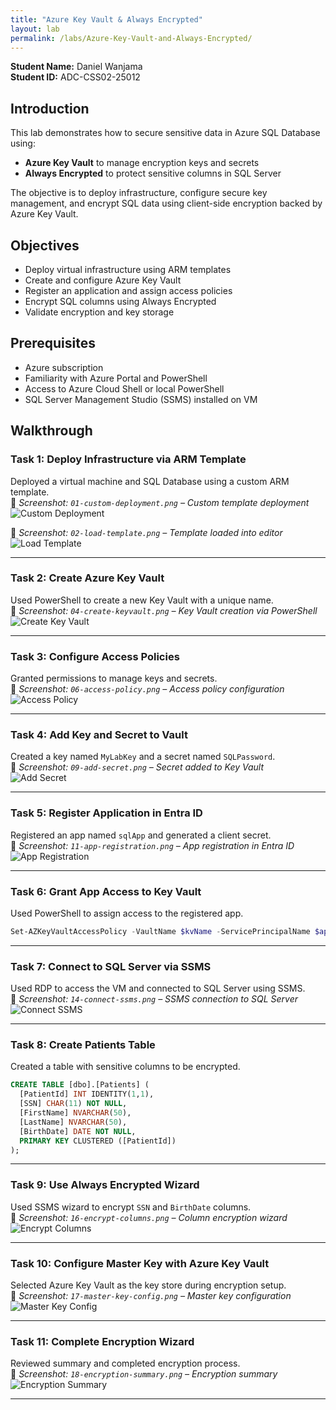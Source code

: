 ```yaml
---
title: "Azure Key Vault & Always Encrypted"
layout: lab
permalink: /labs/Azure-Key-Vault-and-Always-Encrypted/
---
```


**Student Name:** Daniel Wanjama  
**Student ID:** ADC-CSS02-25012  

## Introduction

This lab demonstrates how to secure sensitive data in Azure SQL Database using:

- **Azure Key Vault** to manage encryption keys and secrets  
- **Always Encrypted** to protect sensitive columns in SQL Server  

The objective is to deploy infrastructure, configure secure key management, and encrypt SQL data using client-side encryption backed by Azure Key Vault.

## Objectives

- Deploy virtual infrastructure using ARM templates  
- Create and configure Azure Key Vault  
- Register an application and assign access policies  
- Encrypt SQL columns using Always Encrypted  
- Validate encryption and key storage

## Prerequisites

- Azure subscription  
- Familiarity with Azure Portal and PowerShell  
- Access to Azure Cloud Shell or local PowerShell  
- SQL Server Management Studio (SSMS) installed on VM  

## Walkthrough

### Task 1: Deploy Infrastructure via ARM Template

Deployed a virtual machine and SQL Database using a custom ARM template.  
📸 *Screenshot: `01-custom-deployment.png` – Custom template deployment*  
![Custom Deployment](../../assets/images/labs/01-custom-deployment.png)

📸 *Screenshot: `02-load-template.png` – Template loaded into editor*  
![Load Template](../../assets/images/labs/02-load-template.png)

---

### Task 2: Create Azure Key Vault

Used PowerShell to create a new Key Vault with a unique name.  
📸 *Screenshot: `04-create-keyvault.png` – Key Vault creation via PowerShell*  
![Create Key Vault](../../assets/images/labs/04-create-keyvault.png)

---

### Task 3: Configure Access Policies

Granted permissions to manage keys and secrets.  
📸 *Screenshot: `06-access-policy.png` – Access policy configuration*  
![Access Policy](../../assets/images/labs/06-access-policy.png)

---

### Task 4: Add Key and Secret to Vault

Created a key named `MyLabKey` and a secret named `SQLPassword`.  
📸 *Screenshot: `09-add-secret.png` – Secret added to Key Vault*  
![Add Secret](../../assets/images/labs/09-add-secret.png)

---

### Task 5: Register Application in Entra ID

Registered an app named `sqlApp` and generated a client secret.  
📸 *Screenshot: `11-app-registration.png` – App registration in Entra ID*  
![App Registration](../../assets/images/labs/11-app-registration.png)

---

### Task 6: Grant App Access to Key Vault

Used PowerShell to assign access to the registered app.

```powershell
Set-AZKeyVaultAccessPolicy -VaultName $kvName -ServicePrincipalName $applicationId -PermissionsToSecrets get, list
```

---

### Task 7: Connect to SQL Server via SSMS

Used RDP to access the VM and connected to SQL Server using SSMS.  
📸 *Screenshot: `14-connect-ssms.png` – SSMS connection to SQL Server*  
![Connect SSMS](../../assets/images/labs/14-connect-ssms.png)

---

### Task 8: Create Patients Table

Created a table with sensitive columns to be encrypted.

```sql
CREATE TABLE [dbo].[Patients] (
  [PatientId] INT IDENTITY(1,1),
  [SSN] CHAR(11) NOT NULL,
  [FirstName] NVARCHAR(50),
  [LastName] NVARCHAR(50),
  [BirthDate] DATE NOT NULL,
  PRIMARY KEY CLUSTERED ([PatientId])
);
```

---

### Task 9: Use Always Encrypted Wizard

Used SSMS wizard to encrypt `SSN` and `BirthDate` columns.  
📸 *Screenshot: `16-encrypt-columns.png` – Column encryption wizard*  
![Encrypt Columns](../../assets/images/labs/16-encrypt-columns.png)

---

### Task 10: Configure Master Key with Azure Key Vault

Selected Azure Key Vault as the key store during encryption setup.  
📸 *Screenshot: `17-master-key-config.png` – Master key configuration*  
![Master Key Config](../../assets/images/labs/17-master-key-config.png)

---

### Task 11: Complete Encryption Wizard

Reviewed summary and completed encryption process.  
📸 *Screenshot: `18-encryption-summary.png` – Encryption summary*  
![Encryption Summary](../../assets/images/labs/18-encryption-summary.png)

---
